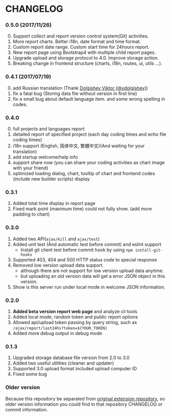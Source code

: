 # CHANGELOG

### 0.5.0 (2017/11/26)

0. Support collect and report version control system(Git) activities.
1. More report charts. Better i18n, date format and time format.
2. Custom report date range. Custom start time for 24hours report.
3. New report page using Bootstrap4 with multiple child report pages.
4. Upgrade upload and storage protocol to 4.0. Improve storage action.
5. Breaking change in frontend structure (charts, i18n, routes, ui, utils ...).

### 0.4.1 (2017/07/19)

0. add Russian translation (Thank [Dolgishev Viktor (@vdolgishev)][vdolgishev])
1. fix a fatal bug (Storing data file without version in first line)
2. fix a small bug about default language item. and some wrong spelling in codes.

### 0.4.0

0. full projects and languages report
1. detailed report of specified project (each day coding times and echo file coding times)
2. i18n support (English, 简体中文, 繁體中文)(And waiting for your translation)
3. add startup welcome/help info
4. support share now (you can share your coding activities as chart image with your friend)
5. optimized loading dialog, chart, tooltip of chart and frontend codes (include new builder scripts) display

### 0.3.1

1. Added total time display in report page
2. Fixed mark point (maximum time) could not fully show. (add more padding to chart)

### 0.3.0

1. Added two API(`ajax/kill` and `ajax/test`)
2. Added unit test (And automatic test before commit) and eslint support
	- Install git client test before commit hook by using `npm install-git-hooks`
3. Supported 403, 404 and 500 HTTP status code to special response
4. Removed low version upload data support.
	- although there are not support for low version upload data anytime. 
	- but uploading an old version data will get a error JSON object in this version. 
5. Show is this server run under local mode in welcome JSON information.

### 0.2.0

1. **Added beta version report web page** and analyze cli tools
2. Added local mode, random token and public report options
2. Allowed api/upload token passing by query string, such as `/ajax/report/last24hs?token=${YOUR_TOKEN}`
3. Added more debug output in debug mode

### 0.1.3

1. Upgraded storage database file version from 2.0 to 3.0
2. Added two useful utilities (cleaner and updater)
3. Supported 3.0 upload format included upload computer ID
4. Fixed some bug

### Older version

Because this repository be separated from
 [original extension repository](https://github.com/hangxingliu/vscode-coding-tracker),
 so older version information you could find in that repository CHANGELOG or commit information.

 [vdolgishev]: https://github.com/vdolgishev
